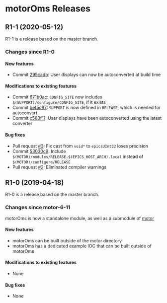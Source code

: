 # motorOms Releases

## __R1-1 (2020-05-12)__
R1-1 is a release based on the master branch.  

### Changes since R1-0

#### New features
* Commit [295cadb](https://github.com/epics-motor/motorOms/commit/295cadb68ad20346fb3086d9d66b517ed415fe0b): User displays can now be autoconverted at build time

#### Modifications to existing features
* Commit [671b0ac](https://github.com/epics-motor/motorOms/commit/671b0acf3632c94dd85d4cdad3d48adbdbb746a5): ``CONFIG_SITE`` now includes ``$(SUPPORT)/configure/CONFIG_SITE``, if it exists
* Commit [bef5c87](https://github.com/epics-motor/motorOms/commit/bef5c872c3f524e87d8e8c6f75b5ee1e11ffc5f7): ``SUPPORT`` is now defined in ``RELEASE``, which is needed for autoconvert
* Commit [c583f11](https://github.com/epics-motor/motorOms/commit/c583f112815114449d4b1993efb9056dc09d23e8): User displays have been autoconverted using the latest converter

#### Bug fixes
* Pull request [#3](https://github.com/epics-motor/motorOms/pull/3): Fix cast from ``void*`` to ``epicsUInt32`` loses precision
* Commit [53030c9](https://github.com/epics-motor/motorOms/commit/53030c9fce285196d1d7aac75b61682f597a3a09): Include ``$(MOTOR)/modules/RELEASE.$(EPICS_HOST_ARCH).local`` instead of ``$(MOTOR)/configure/RELEASE``
* Pull request [#2](https://github.com/epics-motor/motorOms/pull/2): Eliminated compiler warnings

## __R1-0 (2019-04-18)__
R1-0 is a release based on the master branch.  

### Changes since motor-6-11

motorOms is now a standalone module, as well as a submodule of [motor](https://github.com/epics-modules/motor)

#### New features
* motorOms can be built outside of the motor directory
* motorOms has a dedicated example IOC that can be built outside of motorOms

#### Modifications to existing features
* None

#### Bug fixes
* None

